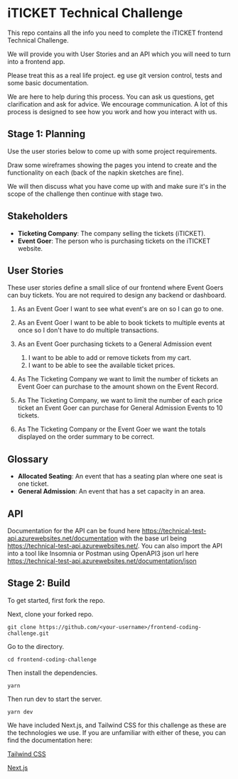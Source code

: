 # iTICKET Technical Challenge

This repo contains all the info you need to complete the iTICKET frontend Technical Challenge.

We will provide you with User Stories and an API which you will need to turn into a frontend app.

Please treat this as a real life project. eg use git version control, tests and some basic documentation.

We are here to help during this process. You can ask us questions, get clarification and ask for advice. We encourage communication. A lot of this process is designed to see how you work and how you interact with us.

## Stage 1: Planning

Use the user stories below to come up with some project requirements.

Draw some wireframes showing the pages you intend to create and the functionality on each (back of the napkin sketches are fine).

We will then discuss what you have come up with and make sure it's in the scope of the challenge then continue with stage two.

## Stakeholders

- **Ticketing Company**: The company selling the tickets (iTICKET).
- **Event Goer**: The person who is purchasing tickets on the iTICKET website.

## User Stories

These user stories define a small slice of our frontend where Event Goers can buy tickets. You are not required to design any backend or dashboard.

1. As an Event Goer I want to see what event's are on so I can go to one.
1. As an Event Goer I want to be able to book tickets to multiple events at once so I don't have to do multiple transactions.

1. As an Event Goer purchasing tickets to a General Admission event

   1. I want to be able to add or remove tickets from my cart.
   1. I want to be able to see the available ticket prices.

1. As The Ticketing Company we want to limit the number of tickets an Event Goer can purchase to the amount shown on the Event Record.
1. As The Ticketing Company, we want to limit the number of each price ticket an Event Goer can purchase for General Admission Events to 10 tickets.

1. As The Ticketing Company or the Event Goer we want the totals displayed on the order summary to be correct.

## Glossary

- **Allocated Seating**: An event that has a seating plan where one seat is one ticket.
- **General Admission**: An event that has a set capacity in an area.

## API

Documentation for the API can be found here https://technical-test-api.azurewebsites.net/documentation with the base url being https://technical-test-api.azurewebsites.net/. You can also import the API into a tool like Insomnia or Postman using OpenAPI3 json url here https://technical-test-api.azurewebsites.net/documentation/json

## Stage 2: Build

To get started, first fork the repo.

Next, clone your forked repo.

```
git clone https://github.com/<your-username>/frontend-coding-challenge.git
```

Go to the directory.

```
cd frontend-coding-challenge
```

Then install the dependencies.

```
yarn
```

Then run dev to start the server.

```
yarn dev
```

We have included Next.js, and Tailwind CSS for this challenge as these are the technologies we use. If you are unfamiliar with either of these, you can find the documentation here:

[Tailwind CSS](https://tailwindcss.com/docs/installation)

[Next.js](https://nextjs.org/docs/getting-started)
